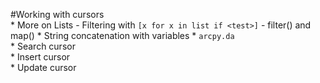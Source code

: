 #Working with cursors  
    *   More on Lists
      - Filtering with ```[x for x in list if <test>]```
      - filter() and map()
    *   String concatenation with variables
    *   ```arcpy.da```  
    *   Search cursor  
    *   Insert cursor  
    *   Update cursor  
